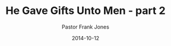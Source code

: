 ---
lunr: "true"
title: "He Gave Gifts Unto Men - part 2"
author: "Pastor Frank Jones"
postDate: "10-12-2014"
date: 2014-10-12
category: "sermons"
slug: "2014/10/ffc_10122014"
icon: microphone
audioLink: "ffc_10122014"
tags: [gifts]
mp3: "ffc_10122014/10122014.mp3"
ogg: "ffc_10122014/10122014.ogg"
linkurl: "https://archive.org/download/ffc_10122014/ffc_10122014_files.xml"
ipath: "https://archive.org/download/ffc_10122014/10122014.mp3"
layout: sermon.html
---